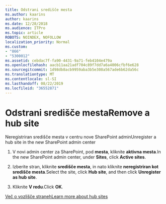 ```yaml
---
title: Odstrani središče mesta
ms.author: kaarins
author: kaarins
ms.date: 12/28/2018
ms.audience: ITPro
ms.topic: article
ROBOTS: NOINDEX, NOFOLLOW
localization_priority: Normal
ms.custom:
- "866"
- "5300012"
ms.assetid: cebdac7f-fa90-4431-9a71-feb4104e479a
ms.openlocfilehash: aacb11aa21adf704c89f7dd7a6a4006cfbf6e628
ms.sourcegitcommit: 1d98db8acb9959aba3b5e308a567ade6b62da56c
ms.translationtype: MT
ms.contentlocale: sl-SI
ms.lasthandoff: 08/22/2019
ms.locfileid: "36552871"
---
```

# <a name="remove-a-hub-site"></a><span data-ttu-id="c32ed-102">Odstrani središče mesta</span><span class="sxs-lookup"><span data-stu-id="c32ed-102">Remove a hub site</span></span>

<span data-ttu-id="c32ed-103">Neregistriran središče mesta v centru nove SharePoint admin</span><span class="sxs-lookup"><span data-stu-id="c32ed-103">Unregister a hub site in the new SharePoint admin center</span></span>
  
1. <span data-ttu-id="c32ed-104">V novi admin center za SharePoint, pod **mesta**, kliknite **aktivna mesta**.</span><span class="sxs-lookup"><span data-stu-id="c32ed-104">In the new SharePoint admin center, under **Sites**, click **Active sites**.</span></span>

2. <span data-ttu-id="c32ed-105">Izberite stran, kliknite **središče mesta**, in nato kliknite **neregistriran kot središče mesta**.</span><span class="sxs-lookup"><span data-stu-id="c32ed-105">Select the site, click **Hub site**, and then click **Unregister as hub site**.</span></span>

3. <span data-ttu-id="c32ed-106">Kliknite **V redu**.</span><span class="sxs-lookup"><span data-stu-id="c32ed-106">Click **OK**.</span></span>

[<span data-ttu-id="c32ed-107">Več o vozlišče straneh</span><span class="sxs-lookup"><span data-stu-id="c32ed-107">Learn more about hub sites</span></span>](https://support.office.com/article/what-is-a-sharepoint-hub-site-fe26ae84-14b7-45b6-a6d1-948b3966427f?ui=en-US&amp;rs=en-US&amp;ad=US)
  
